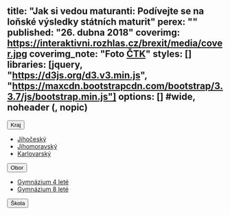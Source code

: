 title: "Jak si vedou maturanti: Podívejte se na loňské výsledky státních maturit"
perex: ""
published: "26. dubna 2018"
coverimg: https://interaktivni.rozhlas.cz/brexit/media/cover.jpg
coverimg_note: "Foto <a href='#'>ČTK</a>"
styles: []
libraries: [jquery, "https://d3js.org/d3.v3.min.js", "https://maxcdn.bootstrapcdn.com/bootstrap/3.3.7/js/bootstrap.min.js"]
options: [] #wide, noheader (, nopic)
---

<link rel="stylesheet" href="https://maxcdn.bootstrapcdn.com/bootstrap/3.3.7/css/bootstrap.min.css">

<div class="container">

<div class="dropdown" id="kraj">
  <button class="btn-lg btn-default dropdown-toggle" id="krajButton" type="button" data-toggle="dropdown">Kraj
  <span class="caret"></span></button>
  <p class="postbutton" id="zvolenyKraj"></p>
  <ul class="dropdown-menu" role="menu" aria-labelledby="menu1">
    <li role="presentation"><a role="menuitem" tabindex="-1" href="#">Jihočeský</a></li>
    <li role="presentation"><a role="menuitem" tabindex="-1" href="#">Jihomoravský</a></li>
    <li role="presentation"><a role="menuitem" tabindex="-1" href="#">Karlovarský</a></li>
  </ul>
</div>

<div class="dropdown" id="obor">
  <button class="btn-lg btn-default dropdown-toggle" id="oborButton" type="button" data-toggle="dropdown">Obor
  <span class="caret"></span></button>
  <p class="postbutton" id="zvolenyObor"></p>
  <ul class="dropdown-menu" role="menu" aria-labelledby="menu1">
    <li role="presentation"><a role="menuitem" tabindex="-1" href="#">Gymnázium 4 leté</a></li>
    <li role="presentation"><a role="menuitem" tabindex="-1" href="#">Gymnázium 8 leté</a></li>
  </ul>
</div>

<div class="dropdown" id="skola">
  <button class="btn-lg btn-default dropdown-toggle" id="skolaButton" type="button" data-toggle="dropdown">Škola
  <span class="caret"></span></button>
  <p class="postbutton" id="zvolenaSkola"></p>
  <ul class="dropdown-menu" role="menu" aria-labelledby="menu1"></ul>
</div>

</div>

<wide>
	<div id="tabulka"></div>
</wide>
